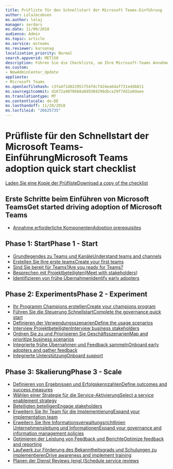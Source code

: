 ```yaml
---
title: Prüfliste für den Schnellstart der Microsoft Teams-Einführung
author: LolaJacobsen
ms.author: lolaj
manager: serdars
ms.date: 11/09/2018
audience: Admin
ms.topic: article
ms.service: msteams
ms.reviewer: karuanag
localization_priority: Normal
search.appverid: MET150
description: Führen Sie die Checkliste, um Ihre Microsoft-Teams Annahme beginnen.
ms.custom:
- NewAdminCenter_Update
appliesto:
- Microsoft Teams
ms.openlocfilehash: c3fa4f1d022951f54fdcf424ea64af731eddb811
ms.sourcegitcommit: d1672a9070668a0d9304296dbca29f7dd2a8daee
ms.translationtype: MT
ms.contentlocale: de-DE
ms.lasthandoff: 11/20/2018
ms.locfileid: "26625735"
---
```

# <a name="microsoft-teams-adoption-quick-start-checklist"></a><span data-ttu-id="0fdba-103">Prüfliste für den Schnellstart der Microsoft Teams-Einführung</span><span class="sxs-lookup"><span data-stu-id="0fdba-103">Microsoft Teams adoption quick start checklist</span></span>

[<span data-ttu-id="0fdba-104">Laden Sie eine Kopie der Prüfliste</span><span class="sxs-lookup"><span data-stu-id="0fdba-104">Download a copy of the checklist</span></span>](https://docs.microsoft.com/en-us/MicrosoftTeams/teams-adoption-quick-start-checklist?branch=pr-en-us-2018)

## <a name="get-started-driving-adoption-of-microsoft-teams"></a><span data-ttu-id="0fdba-105">Erste Schritte beim Einführen von Microsoft Teams</span><span class="sxs-lookup"><span data-stu-id="0fdba-105">Get started driving adoption of Microsoft Teams</span></span>

- [<span data-ttu-id="0fdba-106">Annahme erforderliche Komponenten</span><span class="sxs-lookup"><span data-stu-id="0fdba-106">Adoption prerequisites</span></span>](teams-adoption-get-started.md)

## <a name="phase-1---start"></a><span data-ttu-id="0fdba-107">Phase 1: Start</span><span class="sxs-lookup"><span data-stu-id="0fdba-107">Phase 1 - Start</span></span>

- [<span data-ttu-id="0fdba-108">Grundlegendes zu Teams und Kanäle</span><span class="sxs-lookup"><span data-stu-id="0fdba-108">Understand teams and channels</span></span>](teams-adoption-understand-teams-and-channels.md)
- [<span data-ttu-id="0fdba-109">Erstellen Sie Ihre erste teams</span><span class="sxs-lookup"><span data-stu-id="0fdba-109">Create your first teams</span></span>](teams-adoption-your-first-teams.md)
- [<span data-ttu-id="0fdba-110">Sind Sie bereit für Teams?</span><span class="sxs-lookup"><span data-stu-id="0fdba-110">Are you ready for Teams?</span></span>](teams-adoption-assess-readiness.md)
- <span data-ttu-id="0fdba-111">[Besprechen mit Projektbeteiligten](teams-adoption-assess-readiness.md#assess-your-stakeholders))</span><span class="sxs-lookup"><span data-stu-id="0fdba-111">[Meet with stakeholders](teams-adoption-assess-readiness.md#assess-your-stakeholders))</span></span>
- [<span data-ttu-id="0fdba-112">Identifizieren von frühe Übernahmen</span><span class="sxs-lookup"><span data-stu-id="0fdba-112">Identify early adopters</span></span>](teams-adoption-assess-readiness.md#identify-early-adopters)

## <a name="phase-2---experiment"></a><span data-ttu-id="0fdba-113">Phase 2: Experiments</span><span class="sxs-lookup"><span data-stu-id="0fdba-113">Phase 2 - Experiment</span></span>

- [<span data-ttu-id="0fdba-114">Ihr Programm Champions erstellen</span><span class="sxs-lookup"><span data-stu-id="0fdba-114">Create your champions program</span></span>](teams-adoption-create-champions-program.md)
- [<span data-ttu-id="0fdba-115">Führen Sie die Steuerung Schnellstart</span><span class="sxs-lookup"><span data-stu-id="0fdba-115">Complete the governance quick start</span></span>](teams-adoption-governance-quick-start.md)
- [<span data-ttu-id="0fdba-116">Definieren der Verwendungsszenarien</span><span class="sxs-lookup"><span data-stu-id="0fdba-116">Define the usage scenarios</span></span>](teams-adoption-define-usage-scenarios.md)
- [<span data-ttu-id="0fdba-117">Interview Projektbeteiligten</span><span class="sxs-lookup"><span data-stu-id="0fdba-117">Interview business stakeholders</span></span>](teams-adoption-define-usage-scenarios.md#interview-business-stakeholders)
- [<span data-ttu-id="0fdba-118">Ordnen Sie zu und Priorisieren Sie Geschäftsszenarien</span><span class="sxs-lookup"><span data-stu-id="0fdba-118">Map and prioritize business scenarios</span></span>](teams-adoption-define-usage-scenarios.md#map-and-prioritize-business-scenarios)
- [<span data-ttu-id="0fdba-119">Integrierte frühe Übernahmen und Feedback sammeln</span><span class="sxs-lookup"><span data-stu-id="0fdba-119">Onboard early adopters and gather feedback</span></span>](teams-adoption-onboard-early-adopters.md)
- [<span data-ttu-id="0fdba-120">Integrierte Unterstützung</span><span class="sxs-lookup"><span data-stu-id="0fdba-120">Onboard support</span></span>](teams-adoption-onboard-support.md)

## <a name="phase-3---scale"></a><span data-ttu-id="0fdba-121">Phase 3: Skalierung</span><span class="sxs-lookup"><span data-stu-id="0fdba-121">Phase 3 - Scale</span></span>

- [<span data-ttu-id="0fdba-122">Definieren von Ergebnissen und Erfolgskennzahlen</span><span class="sxs-lookup"><span data-stu-id="0fdba-122">Define outcomes and success measures</span></span>](teams-adoption-define-outcomes.md)
- [<span data-ttu-id="0fdba-123">Wählen einer Strategie für die Service-Aktivierung</span><span class="sxs-lookup"><span data-stu-id="0fdba-123">Select a service enablement strategy</span></span>](teams-adoption-define-outcomes.md#select-a-service-enablement-strategy)
- [<span data-ttu-id="0fdba-124">Beteiligten beteiligen</span><span class="sxs-lookup"><span data-stu-id="0fdba-124">Engage stakeholders</span></span>](teams-adoption-define-outcomes.md#engage-stakeholders)
- [<span data-ttu-id="0fdba-125">Erweitern Sie Ihr Team für die Implementierung</span><span class="sxs-lookup"><span data-stu-id="0fdba-125">Expand your implementation team</span></span>](teams-adoption-define-outcomes.md#expand-your-implementation-team)
- [<span data-ttu-id="0fdba-126">Erweitern Sie Ihre Informationsverwaltungsrichtlinien Unternehmensleitung und Informationen</span><span class="sxs-lookup"><span data-stu-id="0fdba-126">Expand your governance and information management policies</span></span>](teams-adoption-define-outcomes.md#expand-your-governance-and-information-management-policies)
- [<span data-ttu-id="0fdba-127">Optimieren der Leistung von Feedback und Berichte</span><span class="sxs-lookup"><span data-stu-id="0fdba-127">Optimize feedback and reporting</span></span>](teams-adoption-optimize-feedback-and-reporting.md)
- [<span data-ttu-id="0fdba-128">Laufwerk zur Förderung des Bekanntheitsgrads und Schulungen zu implementieren</span><span class="sxs-lookup"><span data-stu-id="0fdba-128">Drive awareness and implement training</span></span>](teams-adoption-drive-awareness.md)
- [<span data-ttu-id="0fdba-129">Planen der Dienst Reviews (engl.)</span><span class="sxs-lookup"><span data-stu-id="0fdba-129">Schedule service reviews</span></span>](teams-adoption-schedule-service-health-reviews.md)



